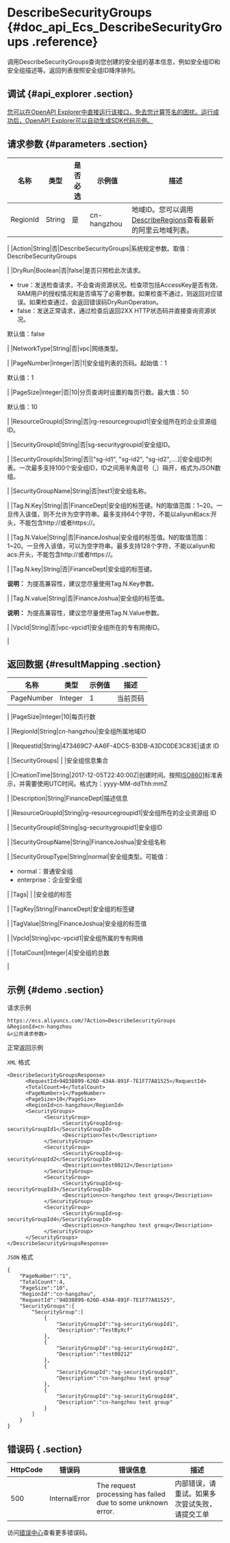 # DescribeSecurityGroups {#doc_api_Ecs_DescribeSecurityGroups .reference}

调用DescribeSecurityGroups查询您创建的安全组的基本信息，例如安全组ID和安全组描述等。返回列表按照安全组ID降序排列。

## 调试 {#api_explorer .section}

[您可以在OpenAPI Explorer中直接运行该接口，免去您计算签名的困扰。运行成功后，OpenAPI Explorer可以自动生成SDK代码示例。](https://api.aliyun.com/#product=Ecs&api=DescribeSecurityGroups&type=RPC&version=2014-05-26)

## 请求参数 {#parameters .section}

|名称|类型|是否必选|示例值|描述|
|--|--|----|---|--|
|RegionId|String|是|cn-hangzhou|地域ID。您可以调用[DescribeRegions](~~25609~~)查看最新的阿里云地域列表。

 |
|Action|String|否|DescribeSecurityGroups|系统规定参数。取值：DescribeSecurityGroups

 |
|DryRun|Boolean|否|false|是否只预检此次请求。

 -   true：发送检查请求，不会查询资源状况。检查项包括AccessKey是否有效、RAM用户的授权情况和是否填写了必需参数。如果检查不通过，则返回对应错误。如果检查通过，会返回错误码DryRunOperation。
-   false：发送正常请求，通过检查后返回2XX HTTP状态码并直接查询资源状况。

 默认值：false

 |
|NetworkType|String|否|vpc|网络类型。

 |
|PageNumber|Integer|否|1|安全组列表的页码。起始值：1

 默认值：1

 |
|PageSize|Integer|否|10|分页查询时设置的每页行数。最大值：50

 默认值：10

 |
|ResourceGroupId|String|否|rg-resourcegroupid1|安全组所在的企业资源组ID。

 |
|SecurityGroupId|String|否|sg-securitygroupid|安全组ID。

 |
|SecurityGroupIds|String|否|\["sg-id1", "sg-id2", "sg-id2",....\]|安全组ID列表。一次最多支持100个安全组ID，ID之间用半角逗号（,）隔开，格式为JSON数组。

 |
|SecurityGroupName|String|否|test1|安全组名称。

 |
|Tag.N.Key|String|否|FinanceDept|安全组的标签键。N的取值范围：1~20。一旦传入该值，则不允许为空字符串。最多支持64个字符，不能以aliyun和acs:开头，不能包含http://或者https://。

 |
|Tag.N.Value|String|否|FinanceJoshua|安全组的标签值。N的取值范围：1~20。一旦传入该值，可以为空字符串。最多支持128个字符，不能以aliyun和acs:开头，不能包含http://或者https://。

 |
|Tag.N.key|String|否|FinanceDept|安全组的标签键。

 **说明：** 为提高兼容性，建议您尽量使用Tag.N.Key参数。

 |
|Tag.N.value|String|否|FinanceJoshua|安全组的标签值。

 **说明：** 为提高兼容性，建议您尽量使用Tag.N.Value参数。

 |
|VpcId|String|否|vpc-vpcid1|安全组所在的专有网络ID。

 |

## 返回数据 {#resultMapping .section}

|名称|类型|示例值|描述|
|--|--|---|--|
|PageNumber|Integer|1|当前页码

 |
|PageSize|Integer|10|每页行数

 |
|RegionId|String|cn-hangzhou|安全组所属地域ID

 |
|RequestId|String|473469C7-AA6F-4DC5-B3DB-A3DC0DE3C83E|请求 ID

 |
|SecurityGroups| | |安全组信息集合

 |
|CreationTime|String|2017-12-05T22:40:00Z|创建时间。按照[ISO8601](~~25696~~)标准表示，并需要使用UTC时间。格式为：yyyy-MM-ddThh:mmZ

 |
|Description|String|FinanceDept|描述信息

 |
|ResourceGroupId|String|rg-resourcegroupid1|安全组所在的企业资源组 ID

 |
|SecurityGroupId|String|sg-securitygroupid1|安全组ID

 |
|SecurityGroupName|String|FinanceJoshua|安全组名称

 |
|SecurityGroupType|String|normal|安全组类型。可能值：

 -   normal：普通安全组
-   enterprise：企业安全组

 |
|Tags| | |安全组的标签

 |
|TagKey|String|FinanceDept|安全组的标签键

 |
|TagValue|String|FinanceJoshua|安全组的标签值

 |
|VpcId|String|vpc-vpcid1|安全组所属的专有网络

 |
|TotalCount|Integer|4|安全组的总数

 |

## 示例 {#demo .section}

请求示例

``` {#request_demo}
https://ecs.aliyuncs.com/?Action=DescribeSecurityGroups
&RegionId=cn-hangzhou
&<公共请求参数>
```

正常返回示例

`XML` 格式

``` {#xml_return_success_demo}
<DescribeSecurityGroupsResponse>
      <RequestId>94D38899-626D-434A-891F-7E1F77A81525</RequestId>
      <TotalCount>4</TotalCount>
      <PageNumber>1</PageNumber>
      <PageSize>10</PageSize>
      <RegionId>cn-hangzhou</RegionId>
      <SecurityGroups>
            <SecurityGroup>
                  <SecurityGroupId>sg-securityGroupId1</SecurityGroupId>
                  <Description>Test</Description>
            </SecurityGroup>
            <SecurityGroup>
                  <SecurityGroupId>sg-securityGroupId2</SecurityGroupId>
                  <Description>test00212</Description>
            </SecurityGroup>
            <SecurityGroup>
                  <SecurityGroupId>sg-securityGroupId3</SecurityGroupId>
                  <Description>cn-hangzhou test group</Description>
            </SecurityGroup>
            <SecurityGroup>
                  <SecurityGroupId>sg-securityGroupId4</SecurityGroupId>
                  <Description>cn-hangzhou test group</Description>
            </SecurityGroup>
      </SecurityGroups>
</DescribeSecurityGroupsResponse>
```

`JSON` 格式

``` {#json_return_success_demo}
{
	"PageNumber":"1",
	"TotalCount":4,
	"PageSize":"10",
	"RegionId":"cn-hangzhou",
	"RequestId":"94D38899-626D-434A-891F-7E1F77A81525",
	"SecurityGroups":{
		"SecurityGroup":[
			{
				"SecurityGroupId":"sg-securityGroupId1",
				"Description":"TestByXcf"
			},
			{
				"SecurityGroupId":"sg-securityGroupId2",
				"Description":"test00212"
			},
			{
				"SecurityGroupId":"sg-securityGroupId3",
				"Description":"cn-hangzhou test group"
			},
			{
				"SecurityGroupId":"sg-securityGroupId4",
				"Description":"cn-hangzhou test group"
			}
		]
	}
}
```

## 错误码 { .section}

|HttpCode|错误码|错误信息|描述|
|--------|---|----|--|
|500|InternalError|The request processing has failed due to some unknown error.|内部错误，请重试。如果多次尝试失败，请提交工单|

访问[错误中心](https://error-center.aliyun.com/status/product/Ecs)查看更多错误码。

